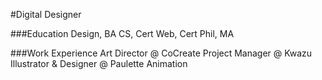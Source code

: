 #Digital Designer

###Education
Design, BA
CS, Cert
Web, Cert
Phil, MA

###Work Experience
Art Director @ CoCreate
Project Manager @ Kwazu
Illustrator & Designer @ Paulette Animation

###
